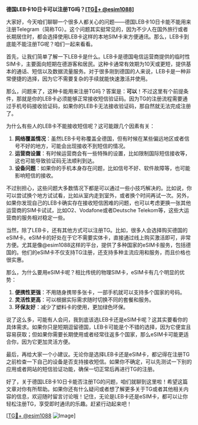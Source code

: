 **德国LEB卡10日卡可以注册TG吗？[[TG💪+ @esim1088](https://t.me/s/esim1088)]**

大家好，今天咱们聊聊一个很多人都关心的问题——德国LEB卡10日卡能不能用来注册Telegram（简称TG）。这个问题其实挺常见的，因为不少人在国外旅行或者长期居住时，都会选择使用LEB卡这样的本地SIM卡来方便通讯。那么，LEB卡到底能不能注册TG呢？咱们一起来看看。

首先，让我们简单了解一下LEB卡是什么。LEB卡是德国电信运营商提供的临时性SIM卡，主要面向短期在德游客和居民。这种卡通常有效期为10天或更短，提供基本的通话、短信以及数据流量服务。对于很多刚到德国的人来说，LEB卡是一种非常便捷的选择，因为它不需要复杂的手续就能快速激活并使用。

那么，问题来了，这种卡能用来注册TG吗？答案是：**可以**！不过这里有个前提条件，那就是你的LEB卡必须能够正常接收短信验证码。因为TG的注册流程需要通过手机号码接收验证码，如果你的LEB卡无法接收验证码，那自然就无法完成注册了。

为什么有些人的LEB卡不能接收短信呢？这可能跟几个因素有关：

1. **网络覆盖情况**：虽然LEB卡号称覆盖全德国，但有时候在某些偏远地区或者信号不好的地方，可能会出现接收不到短信的情况。
2. **运营商设置**：有时候运营商会有一些特殊的设置，比如限制国际短信接收等，这也可能导致验证码无法顺利到达。
3. **设备问题**：如果你的手机本身存在问题，比如信号不好、软件故障等，也可能影响短信的接收。

不过别担心，这些问题大多数情况下都是可以通过一些小技巧解决的。比如说，你可以尝试换个地方试试看，比如从室内走到室外，或者换个时间再试一次。另外，如果你发现自己的LEB卡确实存在接收短信困难的问题，也可以考虑更换一张其他运营商的SIM卡试试，比如O2、Vodafone或者Deutsche Telekom等，这些大运营商的服务相对稳定一些。

当然，除了LEB卡，还有其他方式可以注册TG。比如，很多人会选择购买德国的eSIM卡。eSIM卡的好处在于它不需要实体卡，直接通过线上购买激活即可，非常方便。尤其是像@esim1088这样的平台，提供了多种国家的eSIM卡服务，包括德国的。他们的eSIM卡不仅支持TG注册，还支持多种主流应用和服务，而且价格也很实惠。

那么，为什么要用eSIM卡呢？相比传统的物理SIM卡，eSIM卡有几个明显的优势：

1. **便携性更强**：不用随身携带多张卡，一部手机就可以支持多个国家的号码。
2. **灵活性更高**：可以根据实际需求随时切换不同的套餐和服务。
3. **环保友好**：减少了塑料卡的使用，更加绿色环保。

说了这么多，可能有人会问，我到底该选LEB卡还是eSIM卡呢？这其实要看你的具体需求。如果你只是短期逗留德国，LEB卡可能是个不错的选择，因为它便宜且容易获取；但如果你需要长期使用或者经常往返多个国家，那么eSIM卡可能更适合你，因为它更加灵活方便。

最后，再给大家一个小建议。无论你是选择LEB卡还是eSIM卡，都记得在注册TG之前检查一下自己的设备是否支持接收短信。如果你不确定，可以先测试一下别的应用或者网站的短信验证功能，确保一切正常后再进行TG的注册。

好了，关于德国LEB卡10日卡能否注册TG的问题，咱们就聊到这里啦！希望这篇文章对你有所帮助。如果你还有什么疑问或者想了解更多关于TG或者其他相关内容的信息，欢迎随时留言讨论哦！记住，无论是LEB卡还是eSIM卡，都可以让你轻松注册TG，享受即时通讯的乐趣。赶紧行动起来吧！

[[TG💪+ @esim1088](https://t.me/s/esim1088) ![Image](https://i.postimg.cc/4NQfJmqS/Snipaste-2025-05-13-00-14-12.png)]